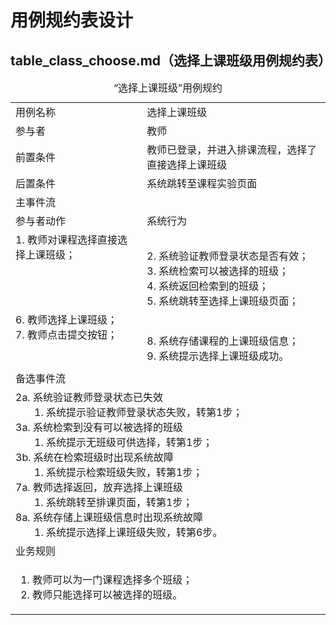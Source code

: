 # 用例规约表设计

## table_class_choose.md（选择上课班级用例规约表）

<table>
    <caption>“选择上课班级”用例规约</caption>
    <tr>
        <td>用例名称</td>
        <td>选择上课班级</td>
    </tr>
    <tr>
        <td>参与者</td>
        <td>教师</td>
    </tr>
    <tr>
        <td>前置条件</td>
        <td>教师已登录，并进入排课流程，选择了直接选择上课班级</td>
    </tr>
    <tr>
        <td>后置条件</td>
        <td>系统跳转至课程实验页面</td>
    </tr>
    <tr>
        <td colspan="2">主事件流</td>
    </tr>
    <tr>
        <td>参与者动作</td>
        <td>系统行为</td>
    </tr>
    <tr>
        <td>
            1. 教师对课程选择直接选择上课班级；<br><br><br><br><br>
            6. 教师选择上课班级；<br>
            7. 教师点击提交按钮；<br><br><br>
        </td>
        <td>
            <br>
            2. 系统验证教师登录状态是否有效；<br>
            3. 系统检索可以被选择的班级；<br>
            4. 系统返回检索到的班级；<br>
            5. 系统跳转至选择上课班级页面；<br><br><br>
            8. 系统存储课程的上课班级信息；<br>
            9. 系统提示选择上课班级成功。
        </td>
    </tr>
    <tr>
        <td colspan="2">备选事件流</td>
    </tr>
    <tr>
        <td colspan="2">
            2a. 系统验证教师登录状态已失效<br>
                &nbsp&nbsp&nbsp&nbsp&nbsp&nbsp
                1. 系统提示验证教师登录状态失败，转第1步；<br>
            3a. 系统检索到没有可以被选择的班级<br>
                &nbsp&nbsp&nbsp&nbsp&nbsp&nbsp
                1. 系统提示无班级可供选择，转第1步；<br>
            3b. 系统在检索班级时出现系统故障<br>
                &nbsp&nbsp&nbsp&nbsp&nbsp&nbsp
                1. 系统提示检索班级失败，转第1步；<br>
            7a. 教师选择返回，放弃选择上课班级<br>
                &nbsp&nbsp&nbsp&nbsp&nbsp&nbsp
                1. 系统跳转至排课页面，转第1步；<br>
            8a. 系统存储上课班级信息时出现系统故障<br>
                &nbsp&nbsp&nbsp&nbsp&nbsp&nbsp
                1. 系统提示选择上课班级失败，转第6步。
        </td>
    </tr>
    <tr>
        <td colspan="2">业务规则</td>
    </tr>
    <tr>
        <td colspan="2">
            <ol>
                <li>教师可以为一门课程选择多个班级；</li>
                <li>教师只能选择可以被选择的班级。</li>
            </ol>
        </td>
    </tr>
</table>